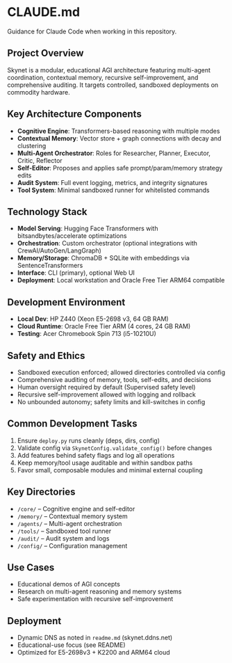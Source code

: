 # CLAUDE.md

Guidance for Claude Code when working in this repository.

## Project Overview

Skynet is a modular, educational AGI architecture featuring multi-agent coordination, contextual memory, recursive self-improvement, and comprehensive auditing. It targets controlled, sandboxed deployments on commodity hardware.

## Key Architecture Components

- **Cognitive Engine**: Transformers-based reasoning with multiple modes
- **Contextual Memory**: Vector store + graph connections with decay and clustering
- **Multi-Agent Orchestrator**: Roles for Researcher, Planner, Executor, Critic, Reflector
- **Self-Editor**: Proposes and applies safe prompt/param/memory strategy edits
- **Audit System**: Full event logging, metrics, and integrity signatures
- **Tool System**: Minimal sandboxed runner for whitelisted commands

## Technology Stack

- **Model Serving**: Hugging Face Transformers with bitsandbytes/accelerate optimizations
- **Orchestration**: Custom orchestrator (optional integrations with CrewAI/AutoGen/LangGraph)
- **Memory/Storage**: ChromaDB + SQLite with embeddings via SentenceTransformers
- **Interface**: CLI (primary), optional Web UI
- **Deployment**: Local workstation and Oracle Free Tier ARM64 compatible

## Development Environment

- **Local Dev**: HP Z440 (Xeon E5-2698 v3, 64 GB RAM)
- **Cloud Runtime**: Oracle Free Tier ARM (4 cores, 24 GB RAM)
- **Testing**: Acer Chromebook Spin 713 (i5-10210U)

## Safety and Ethics

- Sandboxed execution enforced; allowed directories controlled via config
- Comprehensive auditing of memory, tools, self-edits, and decisions
- Human oversight required by default (Supervised safety level)
- Recursive self-improvement allowed with logging and rollback
- No unbounded autonomy; safety limits and kill-switches in config

## Common Development Tasks

1. Ensure `deploy.py` runs cleanly (deps, dirs, config)
2. Validate config via `SkynetConfig.validate_config()` before changes
3. Add features behind safety flags and log all operations
4. Keep memory/tool usage auditable and within sandbox paths
5. Favor small, composable modules and minimal external coupling

## Key Directories

- `/core/` – Cognitive engine and self-editor
- `/memory/` – Contextual memory system
- `/agents/` – Multi-agent orchestration
- `/tools/` – Sandboxed tool runner
- `/audit/` – Audit system and logs
- `/config/` – Configuration management

## Use Cases

- Educational demos of AGI concepts
- Research on multi-agent reasoning and memory systems
- Safe experimentation with recursive self-improvement

## Deployment

- Dynamic DNS as noted in `readme.md` (skynet.ddns.net)
- Educational-use focus (see README)
- Optimized for E5-2698v3 + K2200 and ARM64 cloud
